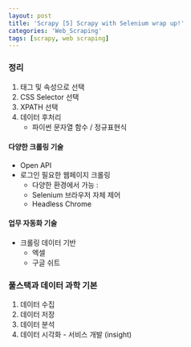 ```yaml
---
layout: post
title: 'Scrapy [5] Scrapy with Selenium wrap up!'
categories: 'Web_Scraping'
tags: [scrapy, web scraping]
---
```


### 정리

1. 태그 및 속성으로 선택
2. CSS Selector 선택
3. XPATH 선택
4. 데이터 후처리
   - 파이썬 문자열 함수 / 정규표현식



#### 다양한 크롤링 기술

- Open API
- 로그인 필요한 웹페이지 크롤링
  - 다양한 환경에서 가능 : 
  - Selenium 브라우저 자체 제어
  - Headless Chrome



#### 업무 자동화 기술

- 크롤링 데이터 기반 
  - 엑셀
  - 구글 쉬트



### 풀스택과 데이터 과학 기본

1. 데이터 수집
2. 데이터 저장
3. 데이터 분석
4. 데이터 시각화 - 서비스 개발 (insight)
